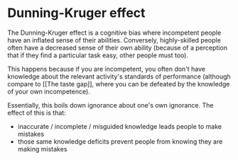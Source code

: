 # Dunning-Kruger effect
The Dunning-Kruger effect is a cognitive bias where incompetent people have an inflated sense of their abilities. Conversely, highly-skilled people often have a decreased sense of their own ability (because of a perception that if they find a particular task easy, other people must too). 

This happens because if you are incompetent, you often don't have knowledge about the relevant activity's standards of performance (although compare to [[The taste gap]], where you can be defeated by the knowledge of your own incompetence).

Essentially, this boils down ignorance about one's own ignorance. The effect of this is that:
* inaccurate / incomplete / misguided knowledge leads people to make mistakes
* those same knowledge deficits prevent people from knowing they are making mistakes